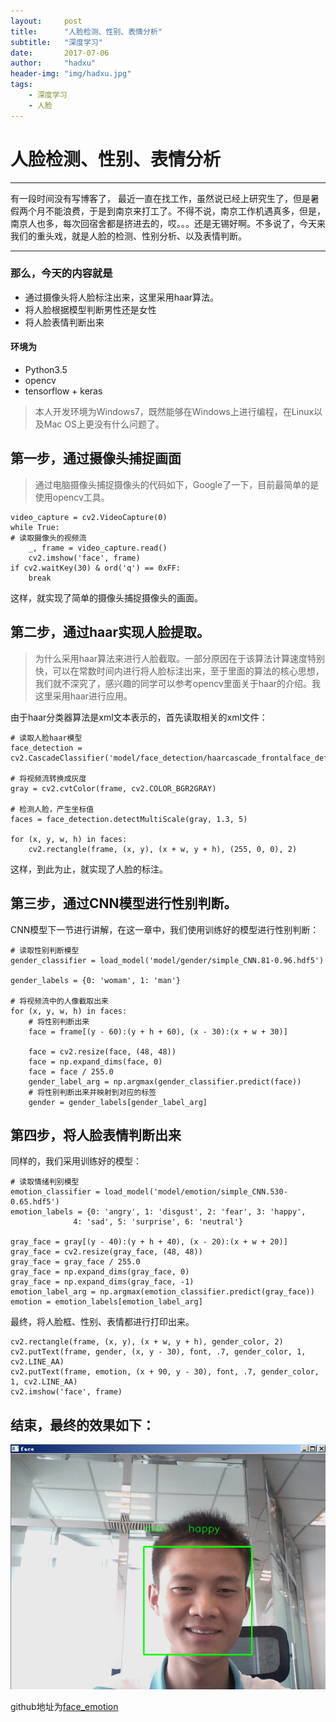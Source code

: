 ```yaml
---
layout:     post
title:      "人脸检测、性别、表情分析"
subtitle:   "深度学习"
date:       2017-07-06
author:     "hadxu"
header-img: "img/hadxu.jpg"
tags:
    - 深度学习
    - 人脸
---
```


# 人脸检测、性别、表情分析

----------
有一段时间没有写博客了， 最近一直在找工作，虽然说已经上研究生了，但是暑假两个月不能浪费，于是到南京来打工了。不得不说，南京工作机遇真多，但是，南京人也多，每次回宿舍都是挤进去的，哎。。。还是无锡好啊。不多说了，今天来我们的重头戏，就是人脸的检测、性别分析、以及表情判断。

----------
### 那么，今天的内容就是
- 通过摄像头将人脸标注出来，这里采用haar算法。
- 将人脸根据模型判断男性还是女性
- 将人脸表情判断出来

#### 环境为

- Python3.5
- opencv
- tensorflow + keras

> 本人开发环境为Windows7，既然能够在Windows上进行编程，在Linux以及Mac OS上更没有什么问题了。


## 第一步，通过摄像头捕捉画面

> 通过电脑摄像头捕捉摄像头的代码如下，Google了一下，目前最简单的是使用opencv工具。

    video_capture = cv2.VideoCapture(0)
	while True:
    # 读取摄像头的视频流
    	_, frame = video_capture.read()
		cv2.imshow('face', frame)
	if cv2.waitKey(30) & ord('q') == 0xFF:
        break

这样，就实现了简单的摄像头捕捉摄像头的画面。

## 第二步，通过haar实现人脸提取。

> 为什么采用haar算法来进行人脸截取。一部分原因在于该算法计算速度特别快，可以在常数时间内进行将人脸标注出来，至于里面的算法的核心思想，我们就不深究了，感兴趣的同学可以参考opencv里面关于haar的介绍。我这里采用haar进行应用。

由于haar分类器算法是xml文本表示的，首先读取相关的xml文件：

	# 读取人脸haar模型
	face_detection = cv2.CascadeClassifier('model/face_detection/haarcascade_frontalface_default.xml')
	
	# 将视频流转换成灰度
    gray = cv2.cvtColor(frame, cv2.COLOR_BGR2GRAY)

	# 检测人脸，产生坐标值
    faces = face_detection.detectMultiScale(gray, 1.3, 5)

	for (x, y, w, h) in faces:
		cv2.rectangle(frame, (x, y), (x + w, y + h), (255, 0, 0), 2)

这样，到此为止，就实现了人脸的标注。

## 第三步，通过CNN模型进行性别判断。

CNN模型下一节进行讲解，在这一章中，我们使用训练好的模型进行性别判断：

	# 读取性别判断模型
	gender_classifier = load_model('model/gender/simple_CNN.81-0.96.hdf5')

	gender_labels = {0: 'womam', 1: 'man'}

	# 将视频流中的人像截取出来
	for (x, y, w, h) in faces:
        # 将性别判断出来
        face = frame[(y - 60):(y + h + 60), (x - 30):(x + w + 30)]

        face = cv2.resize(face, (48, 48))
        face = np.expand_dims(face, 0)
        face = face / 255.0
        gender_label_arg = np.argmax(gender_classifier.predict(face))
		# 将性别判断出来并映射到对应的标签
        gender = gender_labels[gender_label_arg]

## 第四步，将人脸表情判断出来

同样的，我们采用训练好的模型：

	# 读取情绪判别模型
	emotion_classifier = load_model('model/emotion/simple_CNN.530-0.65.hdf5')
	emotion_labels = {0: 'angry', 1: 'disgust', 2: 'fear', 3: 'happy',
                  4: 'sad', 5: 'surprise', 6: 'neutral'}

	gray_face = gray[(y - 40):(y + h + 40), (x - 20):(x + w + 20)]
    gray_face = cv2.resize(gray_face, (48, 48))
    gray_face = gray_face / 255.0
    gray_face = np.expand_dims(gray_face, 0)
    gray_face = np.expand_dims(gray_face, -1)
    emotion_label_arg = np.argmax(emotion_classifier.predict(gray_face))
    emotion = emotion_labels[emotion_label_arg]

最终，将人脸框、性别、表情都进行打印出来。

    cv2.rectangle(frame, (x, y), (x + w, y + h), gender_color, 2)
    cv2.putText(frame, gender, (x, y - 30), font, .7, gender_color, 1, cv2.LINE_AA)
    cv2.putText(frame, emotion, (x + 90, y - 30), font, .7, gender_color, 1, cv2.LINE_AA)
    cv2.imshow('face', frame)

## 结束，最终的效果如下：

![img](/img/in-post/face.PNG)

github地址为[face_emotion](https://github.com/HadXu/machine-learning/tree/master/face_detection_and_emotion)

